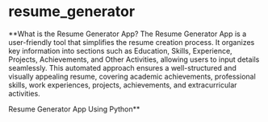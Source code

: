 # resume_generator
**What is the Resume Generator App?
The Resume Generator App is a user-friendly tool that simplifies the resume creation process. It organizes key information into sections such as Education, Skills, Experience, Projects, Achievements, and Other Activities, allowing users to input details seamlessly. This automated approach ensures a well-structured and visually appealing resume, covering academic achievements, professional skills, work experiences, projects, achievements, and extracurricular activities.

Resume Generator App Using Python**
